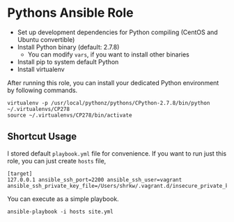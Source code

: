Pythons Ansible Role
===============================

* Set up development dependencies for Python compiling (CentOS and Ubuntu convertible)
* Install Python binary (default: 2.7.8)
  * You can modify `vars`, if you want to install other binaries
* Install pip to system default Python
* Install virtualenv

After running this role, you can install your dedicated Python environment by following commands.

```
virtualenv -p /usr/local/pythonz/pythons/CPython-2.7.8/bin/python ~/.virtualenvs/CP278
source ~/.virtualenvs/CP278/bin/activate
```

Shortcut Usage
---------------------------

I stored default `playbook.yml` file for convenience.
If you want to run just this role, you can just create `hosts` file,

```hosts
[target]
127.0.0.1 ansible_ssh_port=2200 ansible_ssh_user=vagrant ansible_ssh_private_key_file=/Users/shrkw/.vagrant.d/insecure_private_key
```

You can execute as a simple playbook.

```
ansible-playbook -i hosts site.yml
```
